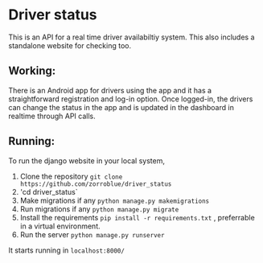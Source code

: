 # Driver status

This is an API for a real time driver availabiltiy system. This also includes a standalone website for checking too.

## Working:

There is an Android app  for drivers using the app and it has a straightforward registration and log-in option. 
Once logged-in, the drivers can change the status in the app and is updated in the dashboard in realtime through API calls.

## Running:

To run the django  website in your local system, 

1. Clone the repository `git clone https://github.com/zorroblue/driver_status`
2. 'cd driver_status`
3. Make migrations if any `python manage.py makemigrations`
4. Run migrations if any `python manage.py migrate`
5. Install the requirements `pip install -r requirements.txt` , preferrable in a virtual environment.
6. Run the server `python manage.py runserver`

It starts running in `localhost:8000/`






 
